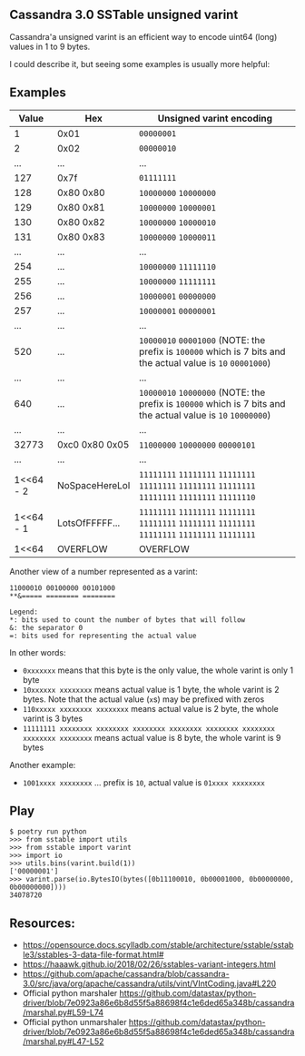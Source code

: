 ## Cassandra 3.0 SSTable unsigned varint
Cassandra'a unsigned varint is an efficient way to encode uint64 (long) values in 1 to 9 bytes.

I could describe it, but seeing some examples is usually more helpful:

## Examples

|     Value | Hex            | Unsigned varint encoding
|-----------|----------------|--------------------
|         1 | 0x01           |  `00000001`
|         2 | 0x02           |  `00000010`
|       ... | ...            |  ...
|       127 | 0x7f           |  `01111111`
|       128 | 0x80 0x80      |  `10000000` `10000000`
|       129 | 0x80 0x81      |  `10000000` `10000001`
|       130 | 0x80 0x82      |  `10000000` `10000010`
|       131 | 0x80 0x83      |  `10000000` `10000011`
|       ... | ...            |  ...
|       254 | ...            |  `10000000` `11111110`
|       255 | ...            |  `10000000` `11111111`
|       256 | ...            |  `10000001` `00000000`
|       257 | ...            |  `10000001` `00000001`
|       ... | ...            |  ...
|       520 | ...            |  `10000010` `00001000` (NOTE: the prefix is `100000` which is 7 bits and the actual value is `10` `00001000`)
|       ... | ...            |  ...
|       640 | ...            |  `10000010` `10000000` (NOTE: the prefix is `100000` which is 7 bits and the actual value is `10` `10000000`)
|       ... | ...            |  ...
|     32773 | 0xc0 0x80 0x05 |  `11000000` `10000000` `00000101`
|       ... | ...            |  ...
| 1<<64 - 2 | NoSpaceHereLol |  `11111111` `11111111` `11111111` `11111111` `11111111` `11111111` `11111111` `11111111` `11111110`
| 1<<64 - 1 | LotsOfFFFFF... |  `11111111` `11111111` `11111111` `11111111` `11111111` `11111111` `11111111` `11111111` `11111111`
| 1<<64     | OVERFLOW       |  OVERFLOW


Another view of a number represented as a varint:

    11000010 00100000 00101000
    **&===== ======== ========

    Legend:
    *: bits used to count the number of bytes that will follow
    &: the separator 0
    =: bits used for representing the actual value

In other words:

- `0xxxxxxx` means that this byte is the only value, the whole varint is only 1 byte
- `10xxxxxx xxxxxxxx` means actual value is 1 byte, the whole varint is 2 bytes. Note that the actual value (`x`s) may be prefixed with zeros
- `110xxxxx xxxxxxxx xxxxxxxx` means actual value is 2 byte, the whole varint is 3 bytes
- `11111111 xxxxxxxx xxxxxxxx xxxxxxxx xxxxxxxx xxxxxxxx xxxxxxxx xxxxxxxx xxxxxxxx` means actual value is 8 byte, the whole varint is 9 bytes

Another example:

- `1001xxxx xxxxxxxx` ... prefix is `10`, actual value is `01xxxx xxxxxxxx`

## Play

```
$ poetry run python
>>> from sstable import utils
>>> from sstable import varint
>>> import io
>>> utils.bins(varint.build(1))
['00000001']
>>> varint.parse(io.BytesIO(bytes([0b11100010, 0b00001000, 0b00000000, 0b00000000])))
34078720
```


## Resources:

* https://opensource.docs.scylladb.com/stable/architecture/sstable/sstable3/sstables-3-data-file-format.html#
* https://haaawk.github.io/2018/02/26/sstables-variant-integers.html
* https://github.com/apache/cassandra/blob/cassandra-3.0/src/java/org/apache/cassandra/utils/vint/VIntCoding.java#L220
* Official python marshaler https://github.com/datastax/python-driver/blob/7e0923a86e6b8d55f5a88698f4c1e6ded65a348b/cassandra/marshal.py#L59-L74
* Official python unmarshaler https://github.com/datastax/python-driver/blob/7e0923a86e6b8d55f5a88698f4c1e6ded65a348b/cassandra/marshal.py#L47-L52
